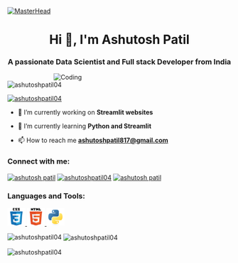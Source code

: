 [![MasterHead](https://t4.ftcdn.net/jpg/02/78/37/47/360_F_278374738_ypRn0utOVnebuhmpSrDiwkzFsdqEm0aa.jpg)](https://Ashutoshpatil04.io)

<h1 align="center">Hi 👋, I'm Ashutosh Patil</h1>
<h3 align="center">A passionate Data Scientist and Full stack Developer from India</h3>
<img align="right" alt="Coding" width="400" src="https://i.makeagif.com/media/4-05-2022/FvBVst.gif">

<p align="left"> <img src="https://komarev.com/ghpvc/?username=ashutoshpatil04&label=Profile%20views&color=0e75b6&style=flat" alt="ashutoshpatil04" /> </p>

<p align="left"> <a href="https://github.com/ryo-ma/github-profile-trophy"><img src="https://github-profile-trophy.vercel.app/?username=ashutoshpatil04" alt="ashutoshpatil04" /></a> </p>

- 🔭 I’m currently working on **Streamlit websites**

- 🌱 I’m currently learning **Python and Streamlit**

- 📫 How to reach me **ashutoshpatil817@gmail.com**

<h3 align="left">Connect with me:</h3>
<p align="left">
<a href="https://linkedin.com/in/ashutosh patil" target="blank"><img align="center" src="https://raw.githubusercontent.com/rahuldkjain/github-profile-readme-generator/master/src/images/icons/Social/linked-in-alt.svg" alt="ashutosh patil" height="30" width="40" /></a>
<a href="https://instagram.com/ashutoshpatil04" target="blank"><img align="center" src="https://raw.githubusercontent.com/rahuldkjain/github-profile-readme-generator/master/src/images/icons/Social/instagram.svg" alt="ashutoshpatil04" height="30" width="40" /></a>
<a href="https://www.hackerrank.com/ashutosh patil" target="blank"><img align="center" src="https://raw.githubusercontent.com/rahuldkjain/github-profile-readme-generator/master/src/images/icons/Social/hackerrank.svg" alt="ashutosh patil" height="30" width="40" /></a>
</p>

<h3 align="left">Languages and Tools:</h3>
<p align="left"> <a href="https://www.w3schools.com/css/" target="_blank" rel="noreferrer"> <img src="https://raw.githubusercontent.com/devicons/devicon/master/icons/css3/css3-original-wordmark.svg" alt="css3" width="40" height="40"/> </a> <a href="https://www.w3.org/html/" target="_blank" rel="noreferrer"> <img src="https://raw.githubusercontent.com/devicons/devicon/master/icons/html5/html5-original-wordmark.svg" alt="html5" width="40" height="40"/> </a> <a href="https://www.python.org" target="_blank" rel="noreferrer"> <img src="https://raw.githubusercontent.com/devicons/devicon/master/icons/python/python-original.svg" alt="python" width="40" height="40"/> </a> </p>

<p><img align="left" src="https://github-readme-stats.vercel.app/api/top-langs?username=ashutoshpatil04&show_icons=true&locale=en&layout=compact" alt="ashutoshpatil04" /></p>

<p>&nbsp;<img align="center" src="https://github-readme-stats.vercel.app/api?username=ashutoshpatil04&show_icons=true&locale=en" alt="ashutoshpatil04" /></p>

<p><img align="center" src="https://github-readme-streak-stats.herokuapp.com/?user=ashutoshpatil04&" alt="ashutoshpatil04" /></p>



